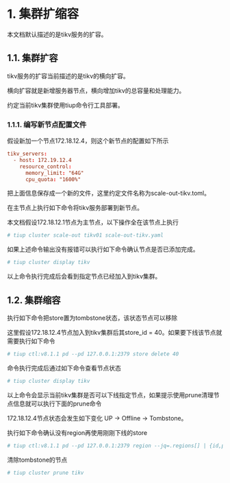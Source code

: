 # 1. 集群扩缩容

本文档默认描述的是tikv服务的扩容。

## 1.1. 集群扩容

tikv服务的扩容当前描述的是tikv的横向扩容。

横向扩容就是新增服务器节点，横向增加tikv的总容量和处理能力。

约定当前tikv集群使用tiup命令行工具部署。

### 1.1.1. 编写新节点配置文件

假设新加一个节点172.18.12.4，则这个新节点的配置如下所示

```toml
tikv_servers:
  - host: 172.19.12.4
    resource_control:
      memory_limit: "64G"
      cpu_quota: "1600%"
```

把上面信息保存成一个新的文件，这里约定文件名称为scale-out-tikv.toml。

在主节点上执行如下命令将tikv服务部署到新节点。

本文档假设172.18.12.1节点为主节点，以下操作全在该节点上执行

```bash
# tiup cluster scale-out tikv01 scale-out-tikv.yaml
```

如果上述命令输出没有报错可以执行如下命令确认节点是否已添加完成。

```bash
# tiup cluster display tikv
```

以上命令执行完成后会看到指定节点已经加入到tikv集群。

## 1.2. 集群缩容

执行如下命令把store置为tombstone状态，该状态节点可以移除

这里假设172.18.12.4节点加入到tikv集群后其store_id = 40。如果要下线该节点就需要执行如下命令

```bash
# tiup ctl:v8.1.1 pd --pd 127.0.0.1:2379 store delete 40
```

命令执行完成后通过如下命令查看节点状态

```bash
# tiup cluster display tikv
```

以上命令会显示当前tikv集群是否可以下线指定节点，如果提示使用prune清理节点信息就可以执行下面的prune命令

172.18.12.4节点状态会发生如下变化 UP -> Offline -> Tombstone。

执行如下命令确认没有region再使用刚刚下线的store

```bash
# tiup ctl:v8.1.1 pd --pd 127.0.0.1:2379 region --jq=.regions[] | {id,peers}
```

清除tombstone的节点

```bash
# tiup cluster prune tikv
```

